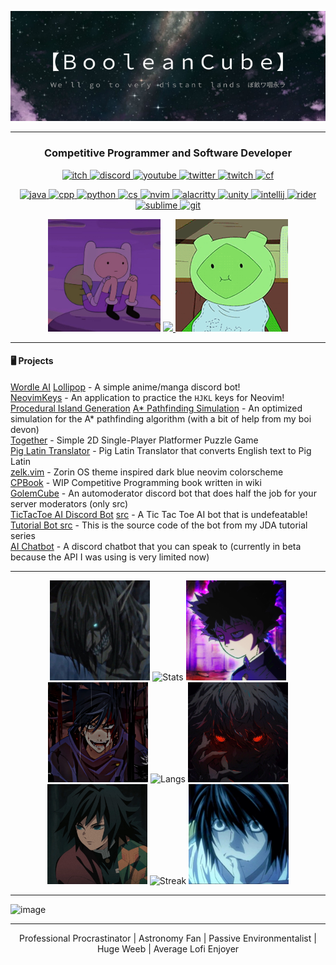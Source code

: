 <p align="center">
  <img src="https://github.com/BooleanCube/BooleanCube/blob/main/images/githubbanner.png" alt="Ｗｅ＇ｌｌ　ｇｏ　ｔｏ　ｖｅｒｙ　ｄｉｓｔａｎｔ　ｌａｎｄｓ　ぼ畝ワ咽永ラ" width=800>
</p>

----

<h3 align="center">Competitive Programmer and Software Developer</h3>
<p align="center"> 
  <a href="https://booleancube.itch.io/"> <img src="https://img.shields.io/badge/-itch.io-black?style=for-the-badge&logo=itch.io" alt="itch"> </a> 
  <a href="https://discord.gg/3ZDpPyR"> <img src="https://img.shields.io/badge/-discord-black?style=for-the-badge&logo=discord" alt="discord"> </a> 
  <a href="https://www.youtube.com/channel/UCsivrachJyFVLi7V60lrd6g"> <img src="https://img.shields.io/badge/-youtube-black?style=for-the-badge&logo=youtube&color=ff0000" alt="youtube"> </a> 
  <a href="https://twitter.com/BooleanCub3"> <img src="https://img.shields.io/badge/-twitter-black?style=for-the-badge&logo=twitter" alt="twitter"> </a> 
  <a href="https://www.twitch.tv/booleancub3"> <img src="https://img.shields.io/badge/-twitch-black?style=for-the-badge&logo=twitch" alt="twitch"> </a>
  <a href="https://codeforces.com/profile/booleancub3"> <img src="https://img.shields.io/badge/-codeforces-black?style=for-the-badge&logo=codeforces" alt="cf"> </a> 
</p>
<p align="center"> 
  <a href="https://www.java.com/en/"> <img src="https://img.shields.io/badge/-java-black?style=for-the-badge&logo=java&color=007396" alt="java"> </a> 
  <a href="https://www.cplusplus.com/"> <img src="https://img.shields.io/badge/-C%2B%2B-black?style=for-the-badge&logo=c%2B%2B&color=00599c" alt="cpp"> </a> 
  <a href="https://www.python.org/download/releases/3.0/"> <img src="https://img.shields.io/badge/-python-black?style=for-the-badge&logo=python" alt="python"> </a> 
  <a href="https://docs.microsoft.com/en-us/dotnet/csharp/tour-of-csharp/#:~:text=C%23%20(pronounced%20%22See%20Sharp%22,applications%20that%20run%20in%20the%20.&text=C%23%20has%20its%20roots%20in,%2C%20Java%2C%20and%20JavaScript%20programmers."> <img src="https://img.shields.io/badge/-C%23-black?style=for-the-badge&logo=c%20sharp&color=239120" alt="cs"> </a> 
  <a href="https://neovim.io/"> <img src="https://img.shields.io/badge/-neovim-black?style=for-the-badge&logo=neovim" alt="nvim"> </a> 
  <a href="https://github.com/alacritty/alacritty"> <img src="https://img.shields.io/badge/-alacritty-black?style=for-the-badge&logo=alacritty" alt="alacritty"> </a> 
  <a href="https://unity.com/"> <img src="https://img.shields.io/badge/-unity-black?style=for-the-badge&logo=unity" alt="unity"> </a>
  <a href="https://www.jetbrains.com/idea/"> <img src="https://img.shields.io/badge/-IntelliJ-black?style=for-the-badge&logo=intellij%20idea" alt="intellij"> </a>
  <a href="https://www.jetbrains.com/rider/"> <img src="https://img.shields.io/badge/-Rider-black?style=for-the-badge&logo=Rider" alt="rider"> </a>
  <a href="https://www.sublimetext.com/"> <img src="https://img.shields.io/badge/-Sublime-black?style=for-the-badge&logo=Sublime%20Text" alt="sublime"> </a>
  <a href="https://git-scm.com/"> <img src="https://img.shields.io/badge/-Git-black?style=for-the-badge&logo=Git" alt="git"> </a>
</p>

<p align="center">
    <img src="https://github.com/BooleanCube/BooleanCube/blob/main/images/bac4890e854599a841f9a36befeeac0b.jpg" width=180 />
    <a href="https://discord.gg/3ZDpPyR"> <img src="https://lanyard.cnrad.dev/api/525126007330570259?idleMessage=Ｗｅ＇ｌｌ　ｇｏ　ｔｏ　ｖｅｒｙ　ｄｉｓｔａｎｔ　ｌａｎｄｓ　煙ム加スけヨ" width=350/> </a>
    <img src="https://github.com/BooleanCube/BooleanCube/blob/main/images/fern-adventure-time.gif" width=180 />
</p>

----

#### 🖥️ Projects
[Wordle AI](https://github.com/BooleanCube/Wordle-AI)
[Lollipop](https://github.com/BooleanCube/lollipop-bot) - A simple anime/manga discord bot! <br>
[NeovimKeys](https://github.com/BooleanCube/NeovimKeys) - An application to practice the `HJKL` keys for Neovim! <br>
[Procedural Island Generation](https://github.com/BooleanCube/Procedural-Island-Generation)
[A* Pathfinding Simulation](https://github.com/BooleanCube/AStar-Pathfinding-Simulation) - An optimized simulation for the A* pathfinding algorithm (with a bit of help from my boi devon) <br>
[Together](https://booleancube.itch.io/together) - Simple 2D Single-Player Platformer Puzzle Game <br>
[Pig Latin Translator](https://github.com/BooleanCube/PigLatinTranslator) - Pig Latin Translator that converts English text to Pig Latin <br>
[zelk.vim](https://github.com/BooleanCube/zelk.vim) - Zorin OS theme inspired dark blue neovim colorscheme <br>
[CPBook](https://github.com/BooleanCube/CPBook) - WIP Competitive Programming book written in wiki <br>
[GolemCube](https://github.com/BooleanCube/AutoModeratorDiscordBot) - An automoderator discord bot that does half the job for your server moderators (only src) <br>
[TicTacToe AI Discord Bot](https://discord.com/api/oauth2/authorize?client_id=745316825629327420&permissions=8&scope=bot) [src](https://github.com/BooleanCube/TicTacToeAIBot) - A Tic Tac Toe AI bot that is undefeatable! <br>
[Tutorial Bot src](https://github.com/BooleanCube/TutorialBot) - This is the source code of the bot from my JDA tutorial series <br>
[AI Chatbot](https://github.com/BooleanCube/ChatbotBETA) - A discord chatbot that you can speak to (currently in beta because the API I was using is very limited now)

----

<p align="center">
  <img src="https://github.com/BooleanCube/BooleanCube/blob/main/images/erentitan.jpg" width=160 />
  <img src="https://github-readme-stats.vercel.app/api?username=BooleanCube&hide_border=true&show_icons=true&theme=tokyonight" alt="Stats" width=400/> 
  <img src="https://github.com/BooleanCube/BooleanCube/blob/main/images/angrymob.png" width=160 /> <br>
  <img src="https://github.com/BooleanCube/BooleanCube/blob/main/images/megumicrazy.jpg" width=160 />
  <img src="https://github-readme-stats.vercel.app/api/top-langs/?username=BooleanCube&layout=compact&hide_border=true&hide=html&show_icons=true&theme=tokyonight" alt="Langs" /> 
  <img src="https://github.com/BooleanCube/BooleanCube/blob/main/images/30298077.png" width=160 /> <br>
  <img src="https://github.com/BooleanCube/BooleanCube/blob/main/images/giyufocused.jpg" width=160 />
  <img src="https://github-readme-streak-stats.herokuapp.com/?user=BooleanCube&hide_border=true&theme=tokyonight" alt="Streak" width=400/> 
  <img src="https://github.com/BooleanCube/BooleanCube/blob/main/images/L.jpeg" width=160 /> <br>
</p>

----

![image](https://user-images.githubusercontent.com/47650058/147698900-1af3018f-50a3-41a4-9361-25c75f89f598.png)

----

<p align="center">
  Professional Procrastinator | Astronomy Fan | Passive Environmentalist | Huge Weeb | Average Lofi Enjoyer <br>
</p>
